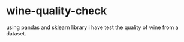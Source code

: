 # wine-quality-check
using pandas and sklearn library i have test the quality of wine from a dataset. 
